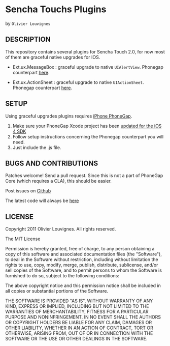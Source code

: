 # Sencha Touchs Plugins #
by `Olivier Louvignes`

## DESCRIPTION ##

This repository contains several plugins for Sencha Touch 2.0, for now most of them are graceful native upgrades for IOS.

* Ext.ux.MessageBox : graceful upgrade to native `UIAlertView`. Phonegap counterpart [here](https://github.com/mgcrea/phonegap-plugins/tree/master/iPhone/MessageBox).

* Ext.ux.ActionSheet : graceful upgrade to native `UIActionSheet`. Phonegap counterpart [here](https://github.com/mgcrea/phonegap-plugins/tree/master/iPhone/ActionSheet).

## SETUP ##

Using graceful upgrades plugins requires [iPhone PhoneGap](http://github.com/phonegap/phonegap-iphone).

1. Make sure your PhoneGap Xcode project has been [updated for the iOS 4 SDK](http://wiki.phonegap.com/Upgrade-your-PhoneGap-Xcode-Template-for-iOS-4)
2. Follow setup instructions concerning the Phonegap counterpart you will need.
3. Just include the .js file.

## BUGS AND CONTRIBUTIONS ##

Patches welcome! Send a pull request. Since this is not a part of PhoneGap Core (which requires a CLA), this should be easier.

Post issues on [Github](http://github.com/mgcrea/sencha-touch-plugins/issues)

The latest code will always be [here](http://github.com/mgcrea/sencha-touch-plugins)

## LICENSE ##

Copyright 2011 Olivier Louvignes. All rights reserved.

The MIT License

Permission is hereby granted, free of charge, to any person obtaining a copy of this software and associated documentation files (the "Software"), to deal in the Software without restriction, including without limitation the rights to use, copy, modify, merge, publish, distribute, sublicense, and/or sell copies of the Software, and to permit persons to whom the Software is furnished to do so, subject to the following conditions:

The above copyright notice and this permission notice shall be included in all copies or substantial portions of the Software.

THE SOFTWARE IS PROVIDED "AS IS", WITHOUT WARRANTY OF ANY KIND, EXPRESS OR IMPLIED, INCLUDING BUT NOT LIMITED TO THE WARRANTIES OF MERCHANTABILITY, FITNESS FOR A PARTICULAR PURPOSE AND NONINFRINGEMENT. IN NO EVENT SHALL THE AUTHORS OR COPYRIGHT HOLDERS BE LIABLE FOR ANY CLAIM, DAMAGES OR OTHER LIABILITY, WHETHER IN AN ACTION OF CONTRACT, TORT OR OTHERWISE, ARISING FROM, OUT OF OR IN CONNECTION WITH THE SOFTWARE OR THE USE OR OTHER DEALINGS IN THE SOFTWARE.
